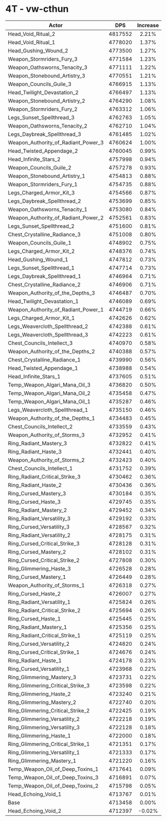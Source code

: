 # 4T - vw-cthun
| Actor | DPS | Increase |
|---|:---:|:---:|
|Head_Void_Ritual_2|4817552|2.21%|
|Head_Void_Ritual_1|4778020|1.37%|
|Head_Gushing_Wound_2|4773500|1.27%|
|Weapon_Stormriders_Fury_3|4771584|1.23%|
|Weapon_Oathsworns_Tenacity_3|4771111|1.22%|
|Weapon_Stonebound_Artistry_3|4770551|1.21%|
|Weapon_Councils_Guile_3|4766915|1.13%|
|Head_Twilight_Devastation_2|4766497|1.13%|
|Weapon_Stonebound_Artistry_2|4764290|1.08%|
|Weapon_Stormriders_Fury_2|4763312|1.06%|
|Legs_Sunset_Spellthread_3|4762763|1.05%|
|Weapon_Oathsworns_Tenacity_2|4762710|1.04%|
|Legs_Daybreak_Spellthread_3|4761485|1.02%|
|Weapon_Authority_of_Radiant_Power_3|4760624|1.00%|
|Head_Twisted_Appendage_2|4760045|0.99%|
|Head_Infinite_Stars_2|4757998|0.94%|
|Weapon_Councils_Guile_2|4757278|0.93%|
|Weapon_Stonebound_Artistry_1|4754813|0.88%|
|Weapon_Stormriders_Fury_1|4754735|0.88%|
|Legs_Charged_Armor_Kit_3|4754566|0.87%|
|Legs_Daybreak_Spellthread_2|4753699|0.85%|
|Weapon_Oathsworns_Tenacity_1|4753080|0.84%|
|Weapon_Authority_of_Radiant_Power_2|4752561|0.83%|
|Legs_Sunset_Spellthread_2|4751600|0.81%|
|Chest_Crystalline_Radiance_3|4751008|0.80%|
|Weapon_Councils_Guile_1|4748902|0.75%|
|Legs_Charged_Armor_Kit_2|4748376|0.74%|
|Head_Gushing_Wound_1|4747812|0.73%|
|Legs_Sunset_Spellthread_1|4747714|0.73%|
|Legs_Daybreak_Spellthread_1|4746964|0.71%|
|Chest_Crystalline_Radiance_2|4746906|0.71%|
|Weapon_Authority_of_the_Depths_3|4746487|0.70%|
|Head_Twilight_Devastation_1|4746089|0.69%|
|Weapon_Authority_of_Radiant_Power_1|4744719|0.66%|
|Legs_Charged_Armor_Kit_1|4742626|0.62%|
|Legs_Weavercloth_Spellthread_2|4742388|0.61%|
|Legs_Weavercloth_Spellthread_3|4742223|0.61%|
|Chest_Councils_Intellect_3|4740970|0.58%|
|Weapon_Authority_of_the_Depths_2|4740388|0.57%|
|Chest_Crystalline_Radiance_1|4739990|0.56%|
|Head_Twisted_Appendage_1|4738988|0.54%|
|Head_Infinite_Stars_1|4737605|0.51%|
|Temp_Weapon_Algari_Mana_Oil_3|4736820|0.50%|
|Temp_Weapon_Algari_Mana_Oil_2|4735458|0.47%|
|Temp_Weapon_Algari_Mana_Oil_1|4735287|0.46%|
|Legs_Weavercloth_Spellthread_1|4735150|0.46%|
|Weapon_Authority_of_the_Depths_1|4734483|0.45%|
|Chest_Councils_Intellect_2|4733559|0.43%|
|Weapon_Authority_of_Storms_3|4732952|0.41%|
|Ring_Radiant_Mastery_3|4732822|0.41%|
|Ring_Radiant_Haste_3|4732441|0.40%|
|Weapon_Authority_of_Storms_2|4732423|0.40%|
|Chest_Councils_Intellect_1|4731752|0.39%|
|Ring_Radiant_Critical_Strike_3|4730462|0.36%|
|Ring_Radiant_Haste_2|4730436|0.36%|
|Ring_Cursed_Mastery_3|4730184|0.35%|
|Ring_Cursed_Haste_3|4729745|0.35%|
|Ring_Radiant_Mastery_2|4729452|0.34%|
|Ring_Radiant_Versatility_3|4729192|0.33%|
|Ring_Cursed_Versatility_3|4728567|0.32%|
|Ring_Radiant_Versatility_2|4728175|0.31%|
|Ring_Cursed_Critical_Strike_3|4728128|0.31%|
|Ring_Cursed_Mastery_2|4728102|0.31%|
|Ring_Cursed_Critical_Strike_2|4727808|0.30%|
|Ring_Glimmering_Haste_3|4726528|0.28%|
|Ring_Cursed_Mastery_1|4726449|0.28%|
|Weapon_Authority_of_Storms_1|4726318|0.27%|
|Ring_Cursed_Haste_2|4726007|0.27%|
|Ring_Radiant_Versatility_1|4725824|0.26%|
|Ring_Radiant_Critical_Strike_2|4725694|0.26%|
|Ring_Cursed_Haste_1|4725445|0.25%|
|Ring_Radiant_Mastery_1|4725356|0.25%|
|Ring_Radiant_Critical_Strike_1|4725119|0.25%|
|Ring_Cursed_Versatility_2|4724820|0.24%|
|Ring_Cursed_Critical_Strike_1|4724676|0.24%|
|Ring_Radiant_Haste_1|4724178|0.23%|
|Ring_Cursed_Versatility_1|4723968|0.22%|
|Ring_Glimmering_Mastery_3|4723731|0.22%|
|Ring_Glimmering_Critical_Strike_3|4723598|0.22%|
|Ring_Glimmering_Haste_2|4723240|0.21%|
|Ring_Glimmering_Mastery_2|4722740|0.20%|
|Ring_Glimmering_Critical_Strike_2|4722425|0.19%|
|Ring_Glimmering_Versatility_2|4722218|0.19%|
|Ring_Glimmering_Versatility_3|4722128|0.18%|
|Ring_Glimmering_Haste_1|4722000|0.18%|
|Ring_Glimmering_Critical_Strike_1|4721351|0.17%|
|Ring_Glimmering_Versatility_1|4721333|0.17%|
|Ring_Glimmering_Mastery_1|4721220|0.16%|
|Temp_Weapon_Oil_of_Deep_Toxins_1|4717641|0.09%|
|Temp_Weapon_Oil_of_Deep_Toxins_3|4716891|0.07%|
|Temp_Weapon_Oil_of_Deep_Toxins_2|4715798|0.05%|
|Head_Echoing_Void_1|4713767|0.01%|
|Base|4713458|0.00%|
|Head_Echoing_Void_2|4712397|-0.02%|

